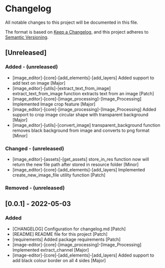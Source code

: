 # Changelog
All notable changes to this project will be documented in this file.

The format is based on [Keep a Changelog](https://keepachangelog.com/en/1.0.0/),
and this project adheres to [Semantic Versioning](https://semver.org/spec/v2.0.0.html).

## [Unreleased]
### Added - (unreleased)
- [image_editor]-[core]-[add_elements]-[add_layers] Added support to add text on image [Major]
- [image_editor]-[utils]-[extract_text_from_image] extract_text_from_image function extracts text from an image [Patch]
- [image_editor]-[core]-[image_processing]-[Image_Processing] Implemented Image crop feature [Major]
- [image_editor]-[core]-[image_processing]-[Image_Processing] Added support to crop image circular shape with transparent background [Major]
- [image_editor]-[utils]-[convert_image] transparent_background function removes black background from image and converts to png format [Minor]

### Changed - (unreleased)
- [image_editor]-[assets]-[get_assets] store_in_res function now will return the new file path after stored in resource folder [Minor]
- [image_editor]-[core]-[add_elements]-[add_layers] Implemented create_new_image_file utility function [Patch]

### Removed - (unreleased)


## [0.0.1] - 2022-05-03
### Added
- [CHANGELOG] Configuration for changelog.md [Patch]
- [README] README file for this project [Patch]
- [requirements] Added package requirements [Patch]
- [image-editor]-[core]-[image_processing]-[Image_Processing] Implemented extract_channel [Major]
- [image-editor]-[core]-[add_elements]-[add_layers] Added support to add black colour border on all 4 sides [Major]
